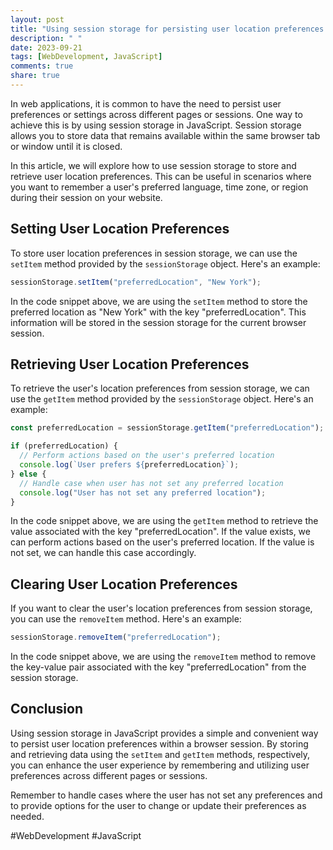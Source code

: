 ```yaml
---
layout: post
title: "Using session storage for persisting user location preferences in JavaScript"
description: " "
date: 2023-09-21
tags: [WebDevelopment, JavaScript]
comments: true
share: true
---
```


In web applications, it is common to have the need to persist user preferences or settings across different pages or sessions. One way to achieve this is by using session storage in JavaScript. Session storage allows you to store data that remains available within the same browser tab or window until it is closed.

In this article, we will explore how to use session storage to store and retrieve user location preferences. This can be useful in scenarios where you want to remember a user's preferred language, time zone, or region during their session on your website.

## Setting User Location Preferences

To store user location preferences in session storage, we can use the `setItem` method provided by the `sessionStorage` object. Here's an example:

```javascript
sessionStorage.setItem("preferredLocation", "New York");
```

In the code snippet above, we are using the `setItem` method to store the preferred location as "New York" with the key "preferredLocation". This information will be stored in the session storage for the current browser session.

## Retrieving User Location Preferences

To retrieve the user's location preferences from session storage, we can use the `getItem` method provided by the `sessionStorage` object. Here's an example:

```javascript
const preferredLocation = sessionStorage.getItem("preferredLocation");

if (preferredLocation) {
  // Perform actions based on the user's preferred location
  console.log(`User prefers ${preferredLocation}`);
} else {
  // Handle case when user has not set any preferred location
  console.log("User has not set any preferred location");
}
```

In the code snippet above, we are using the `getItem` method to retrieve the value associated with the key "preferredLocation". If the value exists, we can perform actions based on the user's preferred location. If the value is not set, we can handle this case accordingly.

## Clearing User Location Preferences

If you want to clear the user's location preferences from session storage, you can use the `removeItem` method. Here's an example:

```javascript
sessionStorage.removeItem("preferredLocation");
```

In the code snippet above, we are using the `removeItem` method to remove the key-value pair associated with the key "preferredLocation" from the session storage.

## Conclusion

Using session storage in JavaScript provides a simple and convenient way to persist user location preferences within a browser session. By storing and retrieving data using the `setItem` and `getItem` methods, respectively, you can enhance the user experience by remembering and utilizing user preferences across different pages or sessions.

Remember to handle cases where the user has not set any preferences and to provide options for the user to change or update their preferences as needed.

#WebDevelopment #JavaScript